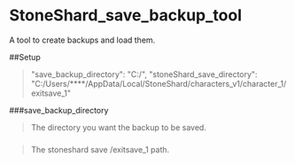 # StoneShard_save_backup_tool
 A tool to create backups and load them.

##Setup
 
   > "save_backup_directory": "C:/",
   > "stoneShard_save_directory": "C:/Users/****/AppData/Local/StoneShard/characters_v1/character_1/exitsave_1"


###save_backup_directory
 > The directory you want the backup to be saved.
 
###
 > The stoneshard save /exitsave_1 path.
